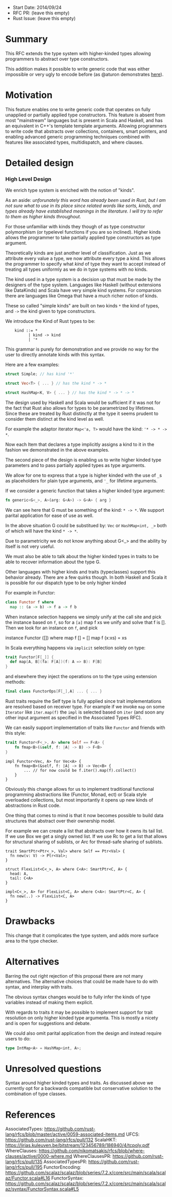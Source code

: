 - Start Date: 2014/09/24
- RFC PR: (leave this empty)
- Rust Issue: (leave this empty)

# Summary

This RFC extends the type system with higher-kinded types allowing
programmers to abstract over type constructors.

This addition makes it possible to write generic code that was either
impossible or very ugly to encode before (as @aturon
demonstrates [here](https://github.com/rust-lang/rfcs/blob/master/active/0059-associated-items.md)).

# Motivation

This feature enables one to write generic code that operates on fully unapplied 
or partially applied type constructors. This feature is absent from most "mainstream"
languages but is present in Scala and Haskell, and has an equivalent in C++'s
template template arguments. Allowing programmers to write code that abstracts over
collections, containers, smart pointers, and enabling advanced generic programming
techniques combined with features like associated types, multidispatch, and where
clauses.

# Detailed design

### High Level Design

We enrich type system is enriched with the notion of "kinds".

As an aside:
*unforunately this word has already been used in Rust, but I am not sure what
to use in its place since related words like sorts, kinds, and types already
have established meanings in the literature. I will try to refer to them as
higher kinds throughout.*

For those unfamiliar with kinds they though of as type constructor
polymorphism (or typelevel functions if you are so inclined). Higher kinds 
allows the programmer to take partially applied type constructors as 
type argument.

Theoretically kinds are just another level of classification. 
Just as we attribute every value a type, we now attribute every 
type a kind. This allows the programmer to specify what *kind*
of type they want to accept instead of treating all types
uniformly as we do in type systems with no kinds.

The kind used in a type system is a decision up that must be made by the
designers of the type system. Languages like Haskell (without extensions 
like DataKinds) and Scala have very simple kind systems. For comparsion 
there are languages like Omega that have a much richer notion of kinds.

These so called "simple kinds" are built on two kinds `*`
the kind of types, and `->` the kind given to type constructors.

We introduce the Kind of Rust types to be:
```
    kind ::= *
          | kind -> kind
          | '*
```

This grammar is purely for demonstration and we provide no way for the user to
directly annotate kinds with this syntax.

Here are a few examples:
```rust
struct Simple; // has kind '*'

struct Vec<T> { ... } // has the kind * -> *

struct HashMap<K, V> { ... } // has the kind * -> * -> *
```

The design used by Haskell and Scala would be sufficient if it was not for the
fact that Rust also allows for types to be parametrized by lifetimes. Since
these are treated by Rust distinctly at the type it seems prudent to consider them
distinct at the kind level as well.

For example the adaptor iterator `Map<'a, T>` would have the kind: `'* -> * -> *`.

Now each Item that declares a type implicitly assigns a kind to it in the
fashion we demonstrated in the above examples.

The second piece of the design is enabling us to write higher kinded type
parameters and to pass partially applied types as type arguments.

We allow for one to express that a type is higher kinded with the use of
`_`s as placeholders for plain type arguments, and `'_` for lifetime
arguments. 

If we consider a generic function that
takes a higher kinded type argument:

```rust
fn generic<G<_>, A>(arg: G<A>) -> G<A> { arg }
```
We can see here that G must be something of the kind: `* -> *`. We support
parital application for ease of use as well.

In the above situation G could be substitued by: `Vec` or `HashMap<int, _>`
both of which will have the kind `* -> *`.

Due to parametricity we do not know anything about G<_> and the ability by
itself is not very useful.

We must also be able to talk about the higher kinded types in traits to be
able to recover information about the type G.

Other languages with higher kinds and traits (typeclasses) support this
behavior already. There are a few quirks though. In both Haskell and Scala
it is possible for our dispatch type to be only higher kinded

For example in Functor:

```haskell
class Functor f where
  map :: (a -> b) -> f a -> f b
```

When instance selection happens we simply unify at the call site and pick the
instance based on `f`, so for a `[a]` map f xs we unify and solve that f is
[]. Then we look for an instance on `f`, and pick

instance Functor ([]) where
  map f [] = []
  map f (x:xs) = xs

In Scala everything happens via `implicit` selection solely on type:

```scala
trait Functor[F[_]] {
  def map[A, B](fa: F[A])(f: A => B): F[B]
}
```

and elsewhere they inject the operations on to the type using extension methods:

```scala
final class FunctorOps[F[_],A] ... { ... }
```

Rust traits require the Self type is fully applied since trait implementations
are resolved based on receiver type. For example if we invoke `map` on some
`Iterator` like `iter.map(f)` the `impl` is selected based on `iter` (and soon
any other input argument as specified in the Associated Types RFC).

We can easily support implementation of traits like `Functor` and friends with
this style:

```rust
trait Functor<F<_>, A> where Self == F<A> {
    fn fmap<B>(&self, f: |A| -> B) -> F<B>
}
```

```
impl Functor<Vec, A> for Vec<A> {
    fn fmap<B>(&self, f: |A| -> B) -> Vec<B> {
        ... // for now could be f.iter().map(f).collect()
    }
}
```

Obviously this change allows for us to implement traditional functional
programming abstractions like (Functor, Monad, ect) or Scala style overloaded
collections, but most importantly it opens up new kinds of abstractions in
Rust code.

One thing that comes to mind is that it now becomes possible to build data
structures that abstract over their ownership model.

For example we can create a list that abstracts over how it owns its tail list.
If we use Box we get a singly owned list. If we use Rc to get a list that
allows for structural sharing of sublists, or Arc for thread-safe sharing of
sublists.

```
trait SmartPtr<Ptr<_>, Val> where Self == Ptr<Val> {
  fn new(v: V) -> Ptr<Val>;
}

struct FlexList<C<_>, A> where C<A>: SmartPtr<C, A> {
  head: A,
  tail: C<A>
}

impl<C<_>, A> for FlexList<C, A> where C<A>: SmartPtr<C, A> {
  fn new(..) -> FlexList<C, A>
}
```

# Drawbacks

This change that it complicates the type system, and adds more surface
area to the type checker.

# Alternatives

Barring the out right rejection of this proposal there are not many alternatives.
The alternative choices that could be made have to do with syntax, and interplay
with traits.

The obvious syntax changes would be to fully infer the kinds of type variables
instead of making them explicit.

With regards to traits it may be possible to implement support for trait
resolution on only higher kinded type argumenta. This is mostly a nicety and is
open for suggestions and debate.

We could also omit parital application from the design and instead require users
to do: 
```rust
type IntMap<A> = HashMap<int, A>;
```

# Unresolved questions

Syntax around higher kinded types and traits. As discussed above we currently
opt for a backwards compatible but conservative solution to the combination of
type classes.

# References
AssociatedTypes: https://github.com/rust-lang/rfcs/blob/master/active/0059-associated-items.md
UFCS: https://github.com/rust-lang/rfcs/pull/132
ScalaHKT: https://lirias.kuleuven.be/bitstream/123456789/186940/4/tcpoly.pdf
WhereClauses: https://github.com/nikomatsakis/rfcs/blob/where-clauses/active/0000-where.md
WhereClausesPR: https://github.com/rust-lang/rfcs/pull/135
AssociatedTypesPR: https://github.com/rust-lang/rfcs/pull/195
FunctorEncoding: https://github.com/scalaz/scalaz/blob/series/7.2.x/core/src/main/scala/scalaz/Functor.scala#L16
FunctorSyntax: https://github.com/scalaz/scalaz/blob/series/7.2.x/core/src/main/scala/scalaz/syntax/FunctorSyntax.scala#L5
